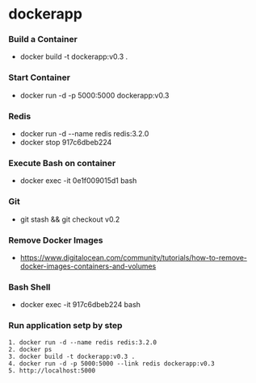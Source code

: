 dockerapp
=========

### Build a Container
* docker build -t dockerapp:v0.3 .

### Start Container
* docker run -d -p 5000:5000 dockerapp:v0.3

### Redis
* docker run -d --name redis redis:3.2.0 
* docker stop 917c6dbeb224

### Execute Bash on container
* docker exec -it 0e1f009015d1 bash
 
### Git
* git stash && git checkout v0.2

### Remove Docker Images
* https://www.digitalocean.com/community/tutorials/how-to-remove-docker-images-containers-and-volumes

### Bash Shell
* docker exec -it 917c6dbeb224 bash


### Run application setp by step

```
1. docker run -d --name redis redis:3.2.0 
2. docker ps
3. docker build -t dockerapp:v0.3 .
4. docker run -d -p 5000:5000 --link redis dockerapp:v0.3
5. http://localhost:5000
```

